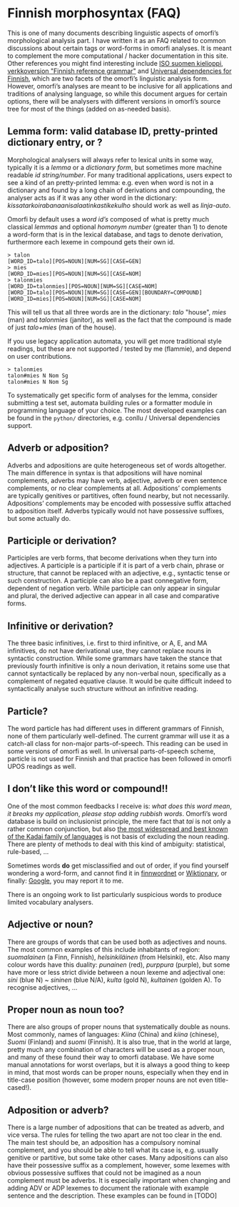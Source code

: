 # Finnish morphosyntax (FAQ)

This is one of many documents describing linguistic aspects of omorfi’s
morphological analysis part. I have written it as an FAQ related to common
discussions about certain tags or word-forms in omorfi analyses. It is meant to
complement the more computational / hacker documentation in this site. Other
references you might find interesting include [ISO suomen kielioppi,
verkkoversion "Finnish reference grammar"](http://kaino.kotus.fi/visk) and
[Universal dependencies for
Finnish](https://universaldependencies.github.io/docs/#language-fi), which are
two facets of the omorfi’s linguistic analysis form. However, omorfi’s analyses
are meant to be inclusive for all applications and traditions of analysing
language, so while this document argues for certain options, there will be
analysers with different versions in omorfi’s source tree for most of the
things (added on as-needed basis).

## Lemma form: valid database ID, pretty-printed dictionary entry, or ?

Morphological analysers will always refer to lexical units in some way,
typically it is a *lemma* or a *dictionary form*, but sometimes more machine
readable *id string/number*. For many traditional applications, users expect to
see a kind of an pretty-printed lemma: e.g. even when word is not in a
dictionary and found by a long chain of derivations and compounding, the
analyser acts as if it was any other word in the dictionary:
*kissatarkoirabanaanisalaatinkastikekulho* should work as well as *linja-auto*.

Omorfi by default uses a *word id’s* composed of what is pretty much classical
*lemmas* and optional *homonym number* (greater than 1) to denote a word-form
that is in the lexical database, and tags to denote derivation, furthermore
each lexeme in compound gets their own id.
```
> talon
[WORD_ID=talo][POS=NOUN][NUM=SG][CASE=GEN]
> mies
[WORD_ID=mies][POS=NOUN][NUM=SG][CASE=NOM]
> talonmies
[WORD_ID=talonmies][POS=NOUN][NUM=SG][CASE=NOM]
[WORD_ID=talo][POS=NOUN][NUM=SG][CASE=GEN][BOUNDARY=COMPOUND][WORD_ID=mies][POS=NOUN][NUM=SG][CASE=NOM]
```

This will tell us that all three words are in the dictionary: *talo* "house",
*mies* (man) and *talonmies* (janitor), as well as the fact that the compound
is made of just *talo+mies* (man of the house).

If you use legacy application automata, you will get more traditional style
readings, but these are not supported / tested by me (flammie), and depend on
user contributions.

```
> talonmies
talon#mies N Nom Sg
talon#mies N Nom Sg
```

To systematically get specific form of analyses for the lemma, consider
submitting a test set, automata building rules or a formatter module in
programming language of your choice. The most developed examples can be found
in the `python/` directories, e.g. conllu / Universal dependencies support.

## Adverb or adposition?

Adverbs and adpositions are quite heterogeneous set of words altogether. The
main difference in syntax is that adpositions will have nominal complements,
adverbs may have verb, adjective, adverb or even sentence complements, or no
clear complements at all. Adpositions’ complements are typically genitives or
partitives, often found nearby, but not necessarily. Adpositions’ complements
may be encoded with possessive suffix attached to adposition itself. Adverbs
typically would not have possessive suffixes, but some actually do.

## Participle or derivation?

Participles are verb forms, that become derivations when they turn into
adjectives. A participle is a participle if it is part of a verb chain, phrase
or structure, that cannot be replaced with an adjective, e.g., syntactic tense
or such construction. A participle can also be a past connegative form,
dependent of negation verb. While participle can only appear in singular and
plural, the derived adjective can appear in all case and comparative forms.

## Infinitive or derivation?

The three basic infinitives, i.e. first to third infinitive, or A, E, and MA
infinitives, do not have derivational use, they cannot replace nouns in
syntactic construction. While some grammars have taken the stance that
previously fourth infinitive is only a noun derivation, it retains some use
that cannot syntactically be replaced by any non-verbal noun, specifically as a
complement of negated equative clause. It would be quite difficult indeed to
syntactically analyse such structure without an infinitive reading.

## Particle?

The word particle has had different uses in different grammars of Finnish, none
of them particularly well-defined. The current grammar will use it as a
catch-all class for non-major parts-of-speech. This reading can be used in some
versions of omorfi as well. In universal parts-of-speech scheme, particle is
not used for Finnish and that practice has been followed in omorfi UPOS
readings as well.

## I don’t like this word or compound!!

One of the most common feedbacks I receive is: *what does this word mean*, *it
breaks my application*, *please stop adding rubbish words*. Omorfi’s word
database is build on inclusionist principle, the mere fact that *tai* is not
only a rather common conjunction, but also [the most widespread and best known
of the Kadai family of
languages](http://www.ling.helsinki.fi/cgi-bin/fiwn/search?wn=fi&w=tai&t=over&ver=&sm=Search)
is not basis of excluding the noun reading. There are plenty of methods to deal
with this kind of ambiguity: statistical, rule-based, ...

Sometimes words **do** get misclassified and out of order, if you find yourself
wondering a word-form, and cannot find it in
[finnwordnet](http://www.ling.helsinki.fi/cgi-bin/fiwn/search) or
[Wiktionary](https://fi.wiktionary.org/), or finally:
[Google](https://google.fi), you may report it to me.

There is an ongoing work to list particularly suspicious words to produce
limited vocabulary analysers.

## Adjective or noun?

There are groups of words that can be used both as adjectives and nouns. The
most common examples of this include inhabitants of region: *suomalainen* (a
Finn, Finnish), *helsinkiläinen* (from Helsinki), etc. Also many colour words
have this duality: *punainen* (red), *purppura* (purple), but some have more or
less strict divide between a noun lexeme and adjectival one: *sini* (blue N) ~
*sininen* (blue N/A), *kulta* (gold N), *kultainen* (golden A). To recognise
adjectives, ...

## Proper noun as noun too?

There are also groups of proper nouns that systematically double as nouns. Most
commonly, names of languages: *Kiina* (China) and *kiina* (chinese), *Suomi*
(Finland) and *suomi* (Finnish). It is also true, that in the world at large,
pretty much any combination of characters will be used as a proper noun, and
many of these found their way to omorfi database. We have some manual
annotations for worst overlaps, but it is always a good thing to keep in mind,
that most words can be proper nouns, especially when they end in title-case
position (however, some modern proper nouns are not even title-cased!).

## Adposition or adverb?

There is a large number of adpositions that can be treated as adverb, and vice
versa. The rules for telling the two apart are not too clear in the end. The
main test should be, an adposition has a compulsory nominal complement, and you
should be able to tell what its case is, e.g. usually genitive or partitive, but
some take other cases. Many adpositions can also have their possessive suffix as
a complement, however, some lexemes with obvious possessive suffixes that could
not be imagined as a noun complement must be adverbs. It is especially important
when changing and adding ADV or ADP lexemes to document the rationale with
example sentence and the description. These examples can be found in [TODO]
